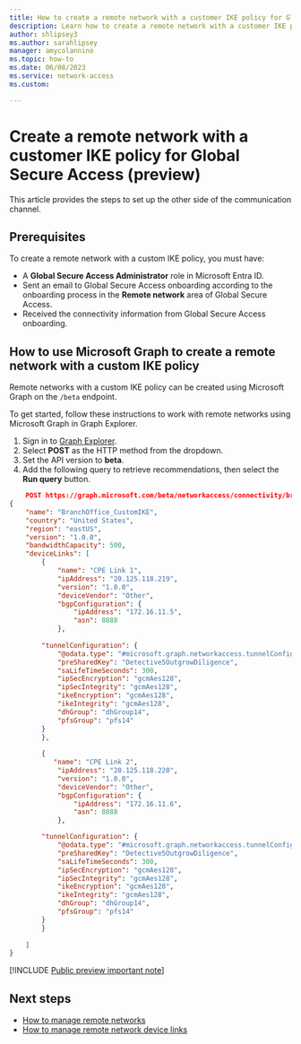 ```yaml
---
title: How to create a remote network with a customer IKE policy for Global Secure Access (preview)
description: Learn how to create a remote network with a customer IKE policy for Global Secure Access (preview).
author: shlipsey3
ms.author: sarahlipsey
manager: amycolannino
ms.topic: how-to
ms.date: 06/08/2023
ms.service: network-access
ms.custom: 

---
```

# Create a remote network with a customer IKE policy for Global Secure Access (preview)

This article provides the steps to set up the other side of the communication channel.

## Prerequisites

To create a remote network with a custom IKE policy, you must have:

- A **Global Secure Access Administrator** role in Microsoft Entra ID.
- Sent an email to Global Secure Access onboarding according to the onboarding process in the **Remote network** area of Global Secure Access.
- Received the connectivity information from Global Secure Access onboarding.

## How to use Microsoft Graph to create a remote network with a custom IKE policy

Remote networks with a custom IKE policy can be created using Microsoft Graph on the `/beta` endpoint.

To get started, follow these instructions to work with remote networks using Microsoft Graph in Graph Explorer. 

1. Sign in to [Graph Explorer](https://aka.ms/ge).
1. Select **POST** as the HTTP method from the dropdown.
1. Set the API version to **beta**.
1. Add the following query to retrieve recommendations, then select the **Run query** button.

```json
    POST https://graph.microsoft.com/beta/networkaccess/connectivity/branches
{
    "name": "BranchOffice_CustomIKE",
    "country": "United States", 
    "region": "eastUS", 
    "version": "1.0.0",
    "bandwidthCapacity": 500,
    "deviceLinks": [
        {
            "name": "CPE Link 1",
            "ipAddress": "20.125.118.219",
            "version": "1.0.0",
            "deviceVendor": "Other",
            "bgpConfiguration": {
                "ipAddress": "172.16.11.5",
                "asn": 8888
            },
            
		"tunnelConfiguration": {
			"@odata.type": "#microsoft.graph.networkaccess.tunnelConfigurationIKEv2Custom",
			"preSharedKey": "Detective5OutgrowDiligence",
			"saLifeTimeSeconds": 300,
			"ipSecEncryption": "gcmAes128",
			"ipSecIntegrity": "gcmAes128",
			"ikeEncryption": "gcmAes128",
			"ikeIntegrity": "gcmAes128",
			"dhGroup": "dhGroup14",
			"pfsGroup": "pfs14"
		}
        },
		
		{
		   "name": "CPE Link 2",
            "ipAddress": "20.125.118.220",
            "version": "1.0.0",
            "deviceVendor": "Other",
            "bgpConfiguration": {
                "ipAddress": "172.16.11.6",
                "asn": 8888
            },

		"tunnelConfiguration": {
			"@odata.type": "#microsoft.graph.networkaccess.tunnelConfigurationIKEv2Custom",
			"preSharedKey": "Detective5OutgrowDiligence",
			"saLifeTimeSeconds": 300,
			"ipSecEncryption": "gcmAes128",
			"ipSecIntegrity": "gcmAes128",
			"ikeEncryption": "gcmAes128",
			"ikeIntegrity": "gcmAes128",
			"dhGroup": "dhGroup14",
			"pfsGroup": "pfs14"
		}
		}
		
    ]
}
```

[!INCLUDE [Public preview important note](./includes/public-preview-important-note.md)]

## Next steps

- [How to manage remote networks](how-to-manage-remote-networks.md)
- [How to manage remote network device links](how-to-manage-remote-network-device-links.md)